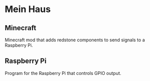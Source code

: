 # Mein Haus

## Minecraft

Minecraft mod that adds redstone components to send signals to a Raspberry Pi.

## Raspberry Pi

Program for the Raspberry Pi that controls GPIO output.
